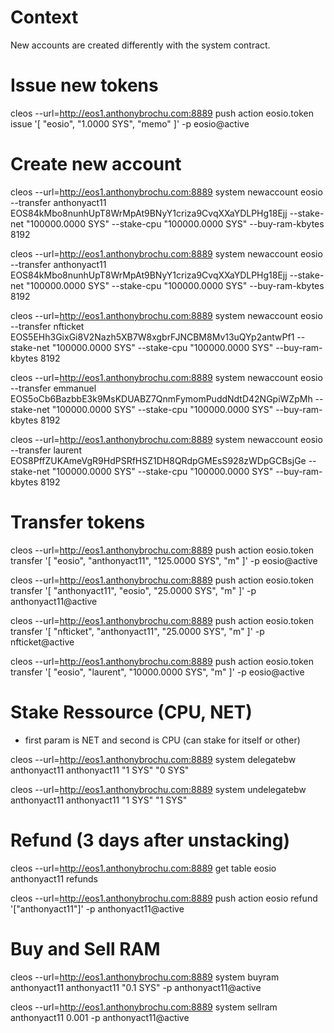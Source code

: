 # Context

New accounts are created differently with the system contract.


# Issue new tokens

cleos --url=http://eos1.anthonybrochu.com:8889 push action eosio.token issue '[ "eosio", "1.0000 SYS", "memo" ]' -p eosio@active


# Create new account

cleos --url=http://eos1.anthonybrochu.com:8889 system newaccount eosio --transfer anthonyact11 EOS84kMbo8nunhUpT8WrMpAt9BNyY1criza9CvqXXaYDLPHg18Ejj --stake-net "100000.0000 SYS" --stake-cpu "100000.0000 SYS" --buy-ram-kbytes 8192

cleos --url=http://eos1.anthonybrochu.com:8889 system newaccount eosio --transfer anthonyact11 EOS84kMbo8nunhUpT8WrMpAt9BNyY1criza9CvqXXaYDLPHg18Ejj --stake-net "100000.0000 SYS" --stake-cpu "100000.0000 SYS" --buy-ram-kbytes 8192

cleos --url=http://eos1.anthonybrochu.com:8889 system newaccount eosio --transfer nfticket EOS5EHh3GixGi8V2Nazh5XB7W8xgbrFJNCBM8Mv13uQYp2antwPf1 --stake-net "100000.0000 SYS" --stake-cpu "100000.0000 SYS" --buy-ram-kbytes 8192

cleos --url=http://eos1.anthonybrochu.com:8889 system newaccount eosio --transfer emmanuel EOS5oCb6BazbbE3k9MsKDUABZ7QnmFymomPuddNdtD42NGpiWZpMh --stake-net "100000.0000 SYS" --stake-cpu "100000.0000 SYS" --buy-ram-kbytes 8192

cleos --url=http://eos1.anthonybrochu.com:8889 system newaccount eosio --transfer laurent EOS8PffZUKAmeVgR9HdPSRfHSZ1DH8QRdpGMEsS928zWDpGCBsjGe --stake-net "100000.0000 SYS" --stake-cpu "100000.0000 SYS" --buy-ram-kbytes 8192

# Transfer tokens

cleos --url=http://eos1.anthonybrochu.com:8889 push action eosio.token transfer '[ "eosio", "anthonyact11", "125.0000 SYS", "m" ]' -p eosio@active

cleos --url=http://eos1.anthonybrochu.com:8889 push action eosio.token transfer '[ "anthonyact11", "eosio", "25.0000 SYS", "m" ]' -p anthonyact11@active

cleos --url=http://eos1.anthonybrochu.com:8889 push action eosio.token transfer '[ "nfticket", "anthonyact11", "25.0000 SYS", "m" ]' -p nfticket@active

cleos --url=http://eos1.anthonybrochu.com:8889 push action eosio.token transfer '[ "eosio", "laurent", "10000.0000 SYS", "m" ]' -p eosio@active

# Stake Ressource (CPU, NET)

- first param is NET and second is CPU (can stake for itself or other)

cleos --url=http://eos1.anthonybrochu.com:8889 system delegatebw anthonyact11 anthonyact11 "1 SYS" "0 SYS"

cleos --url=http://eos1.anthonybrochu.com:8889 system undelegatebw anthonyact11 anthonyact11 "1 SYS" "1 SYS"

# Refund (3 days after unstacking)

cleos --url=http://eos1.anthonybrochu.com:8889 get table eosio anthonyact11 refunds

cleos --url=http://eos1.anthonybrochu.com:8889 push action eosio refund '["anthonyact11"]' -p anthonyact11@active

# Buy and Sell RAM

cleos --url=http://eos1.anthonybrochu.com:8889 system buyram anthonyact11 anthonyact11 "0.1 SYS" -p anthonyact11@active

cleos --url=http://eos1.anthonybrochu.com:8889 system sellram anthonyact11 0.001 -p anthonyact11@active